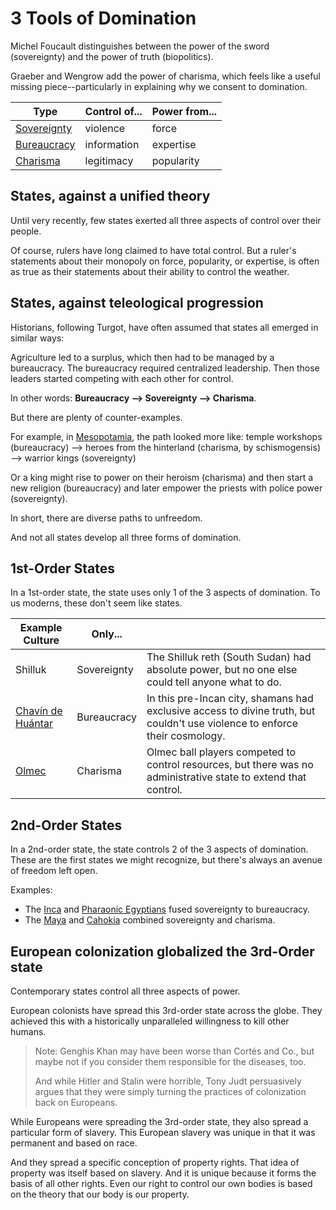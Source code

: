 # 3 Tools of Domination

Michel Foucault distinguishes between the power of the sword (sovereignty) and the power of truth (biopolitics).

Graeber and Wengrow add the power of charisma, which feels like a useful missing piece--particularly in explaining why we consent to domination.

Type | Control of... | Power from...
-- | -- | --
[Sovereignty](sovereignty.md) | violence | force
[Bureaucracy](bureaucracy.md) | information | expertise
[Charisma](charisma.md) | legitimacy | popularity

## States, against a unified theory

Until very recently, few states exerted all three aspects of control over their people.

Of course, rulers have long claimed to have total control.
But a ruler's statements about their monopoly on force, popularity, or expertise, is often as true as their statements about their ability to control the weather.

## States, against teleological progression

Historians, following Turgot, have often assumed that states all emerged in similar ways:

Agriculture led to a surplus, which then had to be managed by a bureaucracy.
The bureaucracy required centralized leadership.
Then those leaders started competing with each other for control.

In other words: **Bureaucracy --> Sovereignty --> Charisma**.

But there are plenty of counter-examples.

For example, in [Mesopotamia](uruk.md#heroic-revolt), the path looked more like: temple workshops (bureaucracy) --> heroes from the hinterland (charisma, by schismogensis) --> warrior kings (sovereignty)

Or a king might rise to power on their heroism (charisma) and then start a new religion (bureaucracy) and later empower the priests with police power (sovereignty).

In short, there are diverse paths to unfreedom.

And not all states develop all three forms of domination.

## 1st-Order States

In a 1st-order state, the state uses only 1 of the 3 aspects of domination.
To us moderns, these don't seem like states.

Example Culture | Only... | &nbsp;
-- | -- | --
Shilluk | Sovereignty | The Shilluk reth (South Sudan) had absolute power, but no one else could tell anyone what to do.
[Chavín de Huántar](chavin.md) | Bureaucracy | In this pre-Incan city, shamans had exclusive access to divine truth, but couldn't use violence to enforce their cosmology.
[Olmec](olmec.md) | Charisma | Olmec ball players competed to control resources, but there was no administrative state to extend that control.

## 2nd-Order States

In a 2nd-order state, the state controls 2 of the 3 aspects of domination.
These are the first states we might recognize, but there's always an avenue of freedom left open.

Examples:

- The [Inca](inca.md) and [Pharaonic Egyptians](egypt.md) fused sovereignty to bureaucracy.
- The [Maya](maya.md) and [Cahokia](cahokia.md) combined sovereignty and charisma.

## European colonization globalized the 3rd-Order state

Contemporary states control all three aspects of power.

European colonists have spread this 3rd-order state across the globe.
They achieved this with a historically unparalleled willingness to kill other humans.

> Note: Genghis Khan may have been worse than Cortés and Co., but maybe not if you consider them responsible for the diseases, too.
>
> And while Hitler and Stalin were horrible, Tony Judt persuasively argues that they were simply turning the practices of colonization back on Europeans.

While Europeans were spreading the 3rd-order state, they also spread a particular form of slavery.
This European slavery was unique in that it was permanent and based on race.

And they spread a specific conception of property rights.
That idea of property was itself based on slavery.
And it is unique because it forms the basis of all other rights.
Even our right to control our own bodies is based on the theory that our body is our property.
